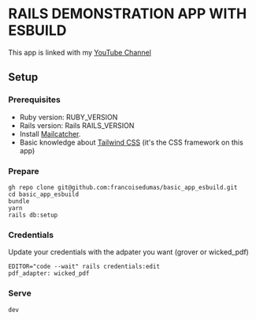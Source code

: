 # RAILS DEMONSTRATION APP WITH ESBUILD

This app is linked with my [YouTube Channel](https://www.youtube.com/@FrancoisDevTech/videos)

## Setup

### Prerequisites

- Ruby version: RUBY_VERSION
- Rails version: Rails RAILS_VERSION
- Install [Mailcatcher](https://mailcatcher.me/).
- Basic knowledge about [Tailwind CSS](https://tailwindcss.com/docs) (it's the CSS framework on this app)


### Prepare

```
gh repo clone git@github.com:francoisedumas/basic_app_esbuild.git
cd basic_app_esbuild
bundle
yarn
rails db:setup
```

### Credentials

Update your credentials with the adpater you want (grover or wicked_pdf)

```
EDITOR="code --wait" rails credentials:edit
pdf_adapter: wicked_pdf
```

### Serve

```
dev
```
